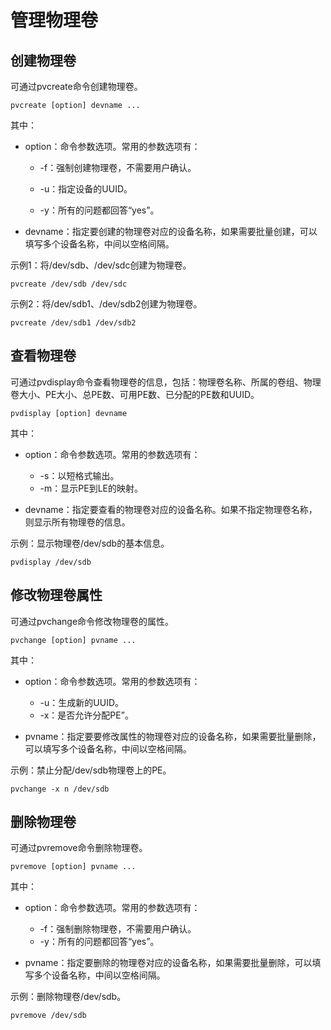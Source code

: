 # 管理物理卷<a name="ZH-CN_TOPIC_0230915934"></a>

## 创建物理卷<a name="section1621605611425"></a>

可通过pvcreate命令创建物理卷。

```
pvcreate [option] devname ...
```

其中：

-   option：命令参数选项。常用的参数选项有：
    -   -f：强制创建物理卷，不需要用户确认。

    -   -u：指定设备的UUID。
    -   -y：所有的问题都回答“yes”。

-   devname：指定要创建的物理卷对应的设备名称，如果需要批量创建，可以填写多个设备名称，中间以空格间隔。

示例1：将/dev/sdb、/dev/sdc创建为物理卷。

```
pvcreate /dev/sdb /dev/sdc
```

示例2：将/dev/sdb1、/dev/sdb2创建为物理卷。

```
pvcreate /dev/sdb1 /dev/sdb2
```

## 查看物理卷<a name="section1288685245617"></a>

可通过pvdisplay命令查看物理卷的信息，包括：物理卷名称、所属的卷组、物理卷大小、PE大小、总PE数、可用PE数、已分配的PE数和UUID。

```
pvdisplay [option] devname
```

其中：

-   option：命令参数选项。常用的参数选项有：
    -   -s：以短格式输出。
    -   -m：显示PE到LE的映射。

-   devname：指定要查看的物理卷对应的设备名称。如果不指定物理卷名称，则显示所有物理卷的信息。

示例：显示物理卷/dev/sdb的基本信息。

```
pvdisplay /dev/sdb
```

## 修改物理卷属性<a name="section134528410519"></a>

可通过pvchange命令修改物理卷的属性。

```
pvchange [option] pvname ...
```

其中：

-   option：命令参数选项。常用的参数选项有：
    -   -u：生成新的UUID。
    -   -x：是否允许分配PE”。

-   pvname：指定要要修改属性的物理卷对应的设备名称，如果需要批量删除，可以填写多个设备名称，中间以空格间隔。

示例：禁止分配/dev/sdb物理卷上的PE。

```
pvchange -x n /dev/sdb
```

## 删除物理卷<a name="section8655545125911"></a>

可通过pvremove命令删除物理卷。

```
pvremove [option] pvname ...
```

其中：

-   option：命令参数选项。常用的参数选项有：
    -   -f：强制删除物理卷，不需要用户确认。
    -   -y：所有的问题都回答“yes”。

-   pvname：指定要删除的物理卷对应的设备名称，如果需要批量删除，可以填写多个设备名称，中间以空格间隔。

示例：删除物理卷/dev/sdb。

```
pvremove /dev/sdb
```

